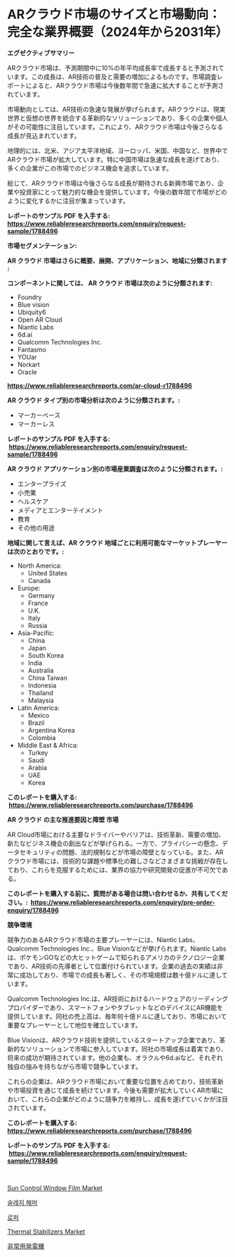 <p><h1>ARクラウド市場のサイズと市場動向：完全な業界概要（2024年から2031年）</h1></p><p><strong>エグゼクティブサマリー</strong></p>
<p><p>ARクラウド市場は、予測期間中に10%の年平均成長率で成長すると予測されています。この成長は、AR技術の普及と需要の増加によるものです。市場調査レポートによると、ARクラウド市場は今後数年間で急速に拡大することが予測されています。</p><p>市場動向としては、AR技術の急速な発展が挙げられます。ARクラウドは、現実世界と仮想の世界を統合する革新的なソリューションであり、多くの企業や個人がその可能性に注目しています。これにより、ARクラウド市場は今後さらなる成長が見込まれています。</p><p>地理的には、北米、アジア太平洋地域、ヨーロッパ、米国、中国など、世界中でARクラウド市場が拡大しています。特に中国市場は急速な成長を遂げており、多くの企業がこの市場でのビジネス機会を追求しています。</p><p>総じて、ARクラウド市場は今後さらなる成長が期待される新興市場であり、企業や投資家にとって魅力的な機会を提供しています。今後の数年間で市場がどのように変化するかに注目が集まっています。</p></p>
<p><strong>レポートのサンプル PDF を入手する: <a href="https://www.reliableresearchreports.com/enquiry/request-sample/1788496">https://www.reliableresearchreports.com/enquiry/request-sample/1788496</a></strong></p>
<p><strong>市場セグメンテーション:</strong></p>
<p><strong> AR クラウド 市場はさらに概要、展開、アプリケーション、地域に分類されます :</strong></p>
<p><strong>コンポーネントに関しては、 AR クラウド 市場は次のように分類されます: &nbsp;</strong></p>
<p><ul><li>Foundry</li><li>Blue vision</li><li>Ubiquity6</li><li>Open AR Cloud</li><li>Niantic Labs</li><li>6d.ai</li><li>Qualcomm Technologies Inc.</li><li>Fantasmo</li><li>YOUar</li><li>Norkart</li><li>Oracle</li></ul></p>
<p><strong><a href="https://www.reliableresearchreports.com/ar-cloud-r1788496">https://www.reliableresearchreports.com/ar-cloud-r1788496</a></strong></p>
<p><strong> AR クラウド タイプ別の市場分析は次のように分類されます。:</strong></p>
<p><ul><li>マーカーベース</li><li>マーカーレス</li></ul></p>
<p><strong>レポートのサンプル PDF を入手する: &nbsp;<a href="https://www.reliableresearchreports.com/enquiry/request-sample/1788496">https://www.reliableresearchreports.com/enquiry/request-sample/1788496</a></strong></p>
<p><strong> AR クラウド アプリケーション別の市場産業調査は次のように分類されます。:</strong></p>
<p><ul><li>エンタープライズ</li><li>小売業</li><li>ヘルスケア</li><li>メディアとエンターテイメント</li><li>教育</li><li>その他の用途</li></ul></p>
<p><strong>地域に関して言えば、AR クラウド 地域ごとに利用可能なマーケットプレーヤーは次のとおりです。:</strong></p>
<p><ul>
    <li>
        North America:
        <ul>
            <li>United States</li>
            <li>Canada</li>
        </ul>
    </li>
    <li>
        Europe:
        <ul>
            <li>Germany</li>
            <li>France</li>
            <li>U.K.</li>
            <li>Italy</li>
            <li>Russia</li>
        </ul>
    </li>
    <li>
        Asia-Pacific:
        <ul>
            <li>China</li>
            <li>Japan</li>
            <li>South Korea</li>
            <li>India</li>
            <li>Australia</li>
            <li>China Taiwan</li>
            <li>Indonesia</li>
            <li>Thailand</li>
            <li>Malaysia</li>
        </ul>
    </li>
    <li>
        Latin America:
        <ul>
            <li>Mexico</li>
            <li>Brazil</li>
            <li>Argentina Korea</li>
            <li>Colombia</li>
        </ul>
    </li>
    <li>
        Middle East & Africa:
        <ul>
            <li>Turkey</li>
            <li>Saudi</li>
            <li>Arabia</li>
            <li>UAE</li>
            <li>Korea</li>
        </ul>
    </li>
    </ul></p>
<p><strong>このレポートを購入する: &nbsp;<a href="https://www.reliableresearchreports.com/purchase/1788496">https://www.reliableresearchreports.com/purchase/1788496</a></strong></p>
<p><strong>AR クラウド の主な推進要因と障壁 市場</strong></p>
<p><p>AR Cloud市場における主要なドライバーやバリアは、技術革新、需要の増加、新たなビジネス機会の創出などが挙げられる。一方で、プライバシーの懸念、データセキュリティの問題、法的規制などが市場の障壁となっている。また、ARクラウド市場には、技術的な課題や標準化の難しさなどさまざまな挑戦が存在しており、これらを克服するためには、業界の協力や研究開発の促進が不可欠である。</p></p>
<p><strong>このレポートを購入する前に、質問がある場合は問い合わせるか、共有してください。:&nbsp; <a href="https://www.reliableresearchreports.com/enquiry/pre-order-enquiry/1788496">https://www.reliableresearchreports.com/enquiry/pre-order-enquiry/1788496</a></strong></p>
<p><strong>競争環境</strong></p>
<p><p>競争力のあるARクラウド市場の主要プレーヤーには、Niantic Labs、Qualcomm Technologies Inc.、Blue Visionなどが挙げられます。Niantic Labsは、ポケモンGOなどの大ヒットゲームで知られるアメリカのテクノロジー企業であり、AR技術の先導者として位置付けられています。企業の過去の実績は非常に成功しており、市場での成長も著しく、その市場規模は数十億ドルに達しています。</p><p>Qualcomm Technologies Inc.は、AR技術におけるハードウェアのリーディングプロバイダーであり、スマートフォンやタブレットなどのデバイスにAR機能を提供しています。同社の売上高は、毎年何十億ドルに達しており、市場において重要なプレーヤーとして地位を確立しています。</p><p>Blue Visionは、ARクラウド技術を提供しているスタートアップ企業であり、革新的なソリューションで市場に参入しています。同社の市場成長は着実であり、将来の成功が期待されています。他の企業も、オラクルや6d.aiなど、それぞれ独自の強みを持ちながら市場で競争しています。</p><p>これらの企業は、ARクラウド市場において重要な位置を占めており、技術革新や市場投資を通じて成長を続けています。今後も需要が拡大していくAR市場において、これらの企業がどのように競争力を維持し、成長を遂げていくかが注目されています。</p></p>
<p><strong>このレポートを購入する: &nbsp; <a href="https://www.reliableresearchreports.com/purchase/1788496">https://www.reliableresearchreports.com/purchase/1788496</a></strong></p>
<p><strong>レポートのサンプル PDF を入手する: &nbsp;<a href="https://www.reliableresearchreports.com/enquiry/request-sample/1788496">https://www.reliableresearchreports.com/enquiry/request-sample/1788496</a></strong><strong></strong></p>
<p>&nbsp;</p>
<p><p><a href="https://www.linkedin.com/pulse/sun-control-window-film-market-provides-detailed-segmentation-xwjfc?trackingId=hM4qBn0MqGwxrKaFYPhe2Q%3D%3D">Sun Control Window Film Market</a></p><p><a href="https://github.com/iansanftyord09878/Market-Research-Report-List-1/blob/main/189837324102.md">슬레지 해머</a></p><p><a href="https://github.com/Skyleitney456456/Market-Research-Report-List-1/blob/main/766564624101.md">로퍼</a></p><p><a href="https://www.linkedin.com/pulse/thermal-stabilizers-market-size-furnishes-valuable-information-rwtbc?trackingId=qAKtXkPJf2%2BEymb%2BjhmSxA%3D%3D">Thermal Stabilizers Market</a></p><p><a href="https://github.com/vhemk0794148/Market-Research-Report-List-1/blob/main/521949025807.md">非常用発電機</a></p></p>